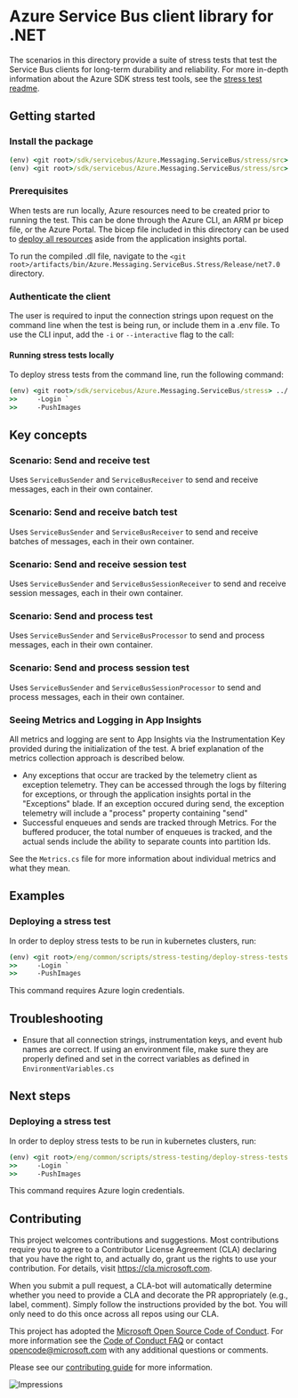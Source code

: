 # Azure Service Bus client library for .NET
The scenarios in this directory provide a suite of stress tests that test the Service Bus clients for long-term durability and reliability. For more in-depth information about the Azure SDK stress test tools, see the [stress test readme](https://github.com/Azure/azure-sdk-tools/blob/main/tools/stress-cluster/chaos/README.md).

## Getting started

### Install the package

```cmd
(env) <git root>/sdk/servicebus/Azure.Messaging.ServiceBus/stress/src> dotnet clean
(env) <git root>/sdk/servicebus/Azure.Messaging.ServiceBus/stress/src> dotnet publish
```

### Prerequisites

When tests are run locally, Azure resources need to be created prior to running the test. This can be done through the Azure CLI, an ARM pr bicep file, or the Azure Portal. The bicep file included in this directory can be used to [deploy all resources](https://docs.microsoft.com/azure/azure-resource-manager/bicep/deploy-to-resource-group?tabs=azure-cli) aside from the application insights portal.

To run the compiled .dll file, navigate to the `<git root>/artifacts/bin/Azure.Messaging.ServiceBus.Stress/Release/net7.0` directory.

### Authenticate the client

The user is required to input the connection strings upon request on the command line when the test is being run, or include them in a .env file. To use the CLI input, add the `-i` or `--interactive` flag to the call:


#### Running stress tests locally

To deploy stress tests from the command line, run the following command:
```cmd
(env) <git root>/sdk/servicebus/Azure.Messaging.ServiceBus/stress> ../../../../eng/common/scripts/stress-testing/deploy-stress-tests.ps1 `
>>     -Login `
>>     -PushImages
```

## Key concepts

### Scenario: Send and receive test
Uses `ServiceBusSender` and `ServiceBusReceiver` to send and receive messages, each in their own container.

### Scenario: Send and receive batch test
Uses `ServiceBusSender` and `ServiceBusReceiver` to send and receive batches of messages, each in their own container.

### Scenario: Send and receive session test
Uses `ServiceBusSender` and `ServiceBusSessionReceiver` to send and receive session messages, each in their own container.

### Scenario: Send and process test
Uses `ServiceBusSender` and `ServiceBusProcessor` to send and process messages, each in their own container.

### Scenario: Send and process session test
Uses `ServiceBusSender` and `ServiceBusSessionProcessor` to send and process messages, each in their own container.

### Seeing Metrics and Logging in App Insights
All metrics and logging are sent to App Insights via the Instrumentation Key provided during the initialization of the test. A brief explanation of the metrics collection approach is described below.
- Any exceptions that occur are tracked by the telemetry client as exception telemetry. They can be accessed through the logs by filtering for exceptions, or through the application insights portal in the "Exceptions" blade. If an exception occured during send, the exception telemetry will include a "process" property containing "send"
- Successful enqueues and sends are tracked through Metrics. For the buffered producer, the total number of enqueues is tracked, and the actual sends include the ability to separate counts into partition Ids.

See the `Metrics.cs` file for more information about individual metrics and what they mean.

## Examples

### Deploying a stress test
In order to deploy stress tests to be run in kubernetes clusters, run:
```cmd 
(env) <git root>/eng/common/scripts/stress-testing/deploy-stress-tests.ps1 `
>>     -Login `
>>     -PushImages
```
This command requires Azure login credentials.

## Troubleshooting

- Ensure that all connection strings, instrumentation keys, and event hub names are correct. If using an environment file, make sure they are properly defined and set in the correct variables as defined in `EnvironmentVariables.cs`

## Next steps

### Deploying a stress test
In order to deploy stress tests to be run in kubernetes clusters, run:
```cmd 
(env) <git root>/eng/common/scripts/stress-testing/deploy-stress-tests.ps1 `
>>     -Login `
>>     -PushImages
```
This command requires Azure login credentials.

## Contributing

This project welcomes contributions and suggestions.  Most contributions require you to agree to a Contributor License Agreement (CLA) declaring that you have the right to, and actually do, grant us the rights to use your contribution. For details, visit https://cla.microsoft.com.

When you submit a pull request, a CLA-bot will automatically determine whether you need to provide a CLA and decorate the PR appropriately (e.g., label, comment). Simply follow the instructions provided by the bot. You will only need to do this once across all repos using our CLA.

This project has adopted the [Microsoft Open Source Code of Conduct](https://opensource.microsoft.com/codeofconduct/). For more information see the [Code of Conduct FAQ](https://opensource.microsoft.com/codeofconduct/faq/) or contact [opencode@microsoft.com](mailto:opencode@microsoft.com) with any additional questions or comments.

Please see our [contributing guide](https://github.com/Azure/azure-sdk-for-net/blob/main/sdk/eventhub/Azure.Messaging.EventHubs/CONTRIBUTING.md) for more information.
  
![Impressions](https://azure-sdk-impressions.azurewebsites.net/api/impressions/azure-sdk-for-net%2Fsdk%2Feventhub%2FAzure.Messaging.EventHubs%2Fstress%2FREADME.png)